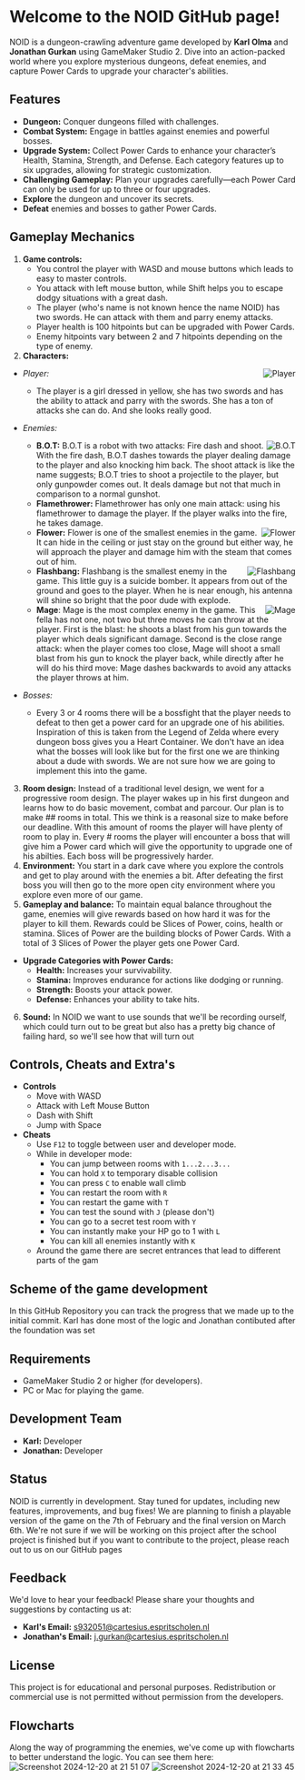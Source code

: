 # Welcome to the NOID GitHub page!

NOID is a dungeon-crawling adventure game developed by **Karl Olma** and **Jonathan Gurkan** using GameMaker Studio 2. Dive into an action-packed world where you explore mysterious dungeons, defeat enemies, and capture Power Cards to upgrade your character's abilities.

## Features

- **Dungeon:** Conquer dungeons filled with challenges.
- **Combat System:** Engage in battles against enemies and powerful bosses.
- **Upgrade System:** Collect Power Cards to enhance your character’s Health, Stamina, Strength, and Defense. Each category features up to six upgrades, allowing for strategic customization.
- **Challenging Gameplay:** Plan your upgrades carefully—each Power Card can only be used for up to three or four upgrades.
- **Explore** the dungeon and uncover its secrets.
- **Defeat** enemies and bosses to gather Power Cards.

## Gameplay Mechanics
1.  **Game controls:**
    - You control the player with WASD and mouse buttons which leads to easy to master controls.
    - You attack with left mouse button, while Shift helps you to escape dodgy situations with a great dash.
    - The player (who's name is not known hence the name NOID) has two swords. He can attack with them and parry enemy attacks.
    - Player health is 100 hitpoints but can be upgraded with Power Cards.
    - Enemy hitpoints vary between 2 and 7 hitpoints depending on the type of enemy.
2.  **Characters:**
- _Player:_ <img src="https://github.com/user-attachments/assets/c50d1de5-3277-466e-b370-c9c044a1755b" alt="Player" align="right">
  - The player is a girl dressed in yellow, she has two swords and has the ability to attack and parry with the swords. She has a ton of attacks she can do. And she looks really good.
- _Enemies:_
    - **B.O.T:** <img src="https://github.com/user-attachments/assets/ca2c8b13-851b-46f4-8716-28a14aaf18f9" alt="B.O.T" align="right">B.O.T is a robot with two attacks: Fire dash and shoot. With the fire dash, B.O.T dashes towards the player dealing damage to the player and also knocking him back. The shoot attack is like the name suggests; B.O.T tries to shoot a projectile to the player, but only gunpowder comes out. It deals damage but not that much in comparison to a normal gunshot.
    - **Flamethrower:** Flamethrower has only one main attack: using his flamethrower to damage the player. If the player walks into the fire, he takes damage.
    - **Flower:** <img src="https://github.com/user-attachments/assets/a4e98dda-0fe4-4101-99d5-1c9c8038a213" alt="Flower" align="right">Flower is one of the smallest enemies in the game. It can hide in the ceiling or just stay on the ground but either way, he will approach the player and damage him with the steam that comes out of him.
    - **Flashbang:** <img src="https://github.com/user-attachments/assets/bd932ed7-8904-4831-aec0-dc4af4ad2e85" alt="Flashbang" align="right">Flashbang is the smallest enemy in the game. This little guy is a suicide bomber. It appears from out of the ground and goes to the player. When he is near enough, his antenna will shine so bright that the poor dude with explode.
    - **Mage**: <img src="https://github.com/user-attachments/assets/6ceaec8e-1fdd-45e4-8d94-e7785ad2a18a" alt="Mage" align="right">Mage is the most complex enemy in the game. This fella has not one, not two but three moves he can throw at the player. First is the blast: he shoots a blast from his gun towards the player which deals significant damage. Second is the close range attack: when the player comes too close, Mage will shoot a small blast from his gun to knock the player back, while directly after he will do his third move: Mage dashes backwards to avoid any attacks the player throws at him.<br>

- _Bosses:_
  - Every 3 or 4 rooms there will be a bossfight that the player needs to defeat to then get a power card for an upgrade one of his abilities. Inspiration of this is taken from the Legend of Zelda where every dungeon boss gives you a Heart Container. We don't have an idea what the bosses will look like but for the first one we are thinking about a dude with swords. We are not sure how we are going to implement this into the game.

3.  **Room design:** Instead of a traditional level design, we went for a progressive room design. The player wakes up in his first dungeon and learns how to do basic movement, combat and parcour. Our plan is to make ## rooms in total. This we think is a reasonal size to make before our deadline. With this amount of rooms the player will have plenty of room to play in. Every # rooms the player will encounter a boss that will give him a Power card which will give the opportunity to upgrade one of his abilties. Each boss will be progressively harder.
4.  **Environment:** You start in a dark cave where you explore the controls and get to play around with the enemies a bit. After defeating the first boss you will then go to the more open city environment where you explore even more of our game.
5.  **Gameplay and balance:** To maintain equal balance throughout the game, enemies will give rewards based on how hard it was for the player to kill them. Rewards could be Slices of Power, coins, health or stamina. Slices of Power are the building blocks of Power Cards. With a total of 3 Slices of Power the player gets one Power Card.

- **Upgrade Categories with Power Cards:**
  - **Health:** Increases your survivability.
  - **Stamina:** Improves endurance for actions like dodging or running.
  - **Strength:** Boosts your attack power.
  - **Defense:** Enhances your ability to take hits.

6. **Sound:** In NOID we want to use sounds that we'll be recording ourself, which could turn out to be great but also has a pretty big chance of failing hard, so we'll see how that will turn out

## Controls, Cheats and Extra's

- **Controls**
  - Move with WASD
  - Attack with Left Mouse Button
  - Dash with Shift
  - Jump with Space
- **Cheats**
    - Use `F12` to toggle between user and developer mode.
    - While in developer mode:
        -  You can jump between rooms with `1...2...3...`
        -  You can hold `X` to temporary disable collision
        -  You can press `C` to enable wall climb
        -  You can restart the room with `R`
        -  You can restart the game with `T`
        -  You can test the sound with `J` (please don't)
        -  You can go to a secret test room with `Y`
        -  You can instantly make your HP go to 1 with `L`
        -  You can kill all enemies instantly with `K`
    - Around the game there are secret entrances that lead to different parts of the gam

## Scheme of the game development

In this GitHub Repository you can track the progress that we made up to the initial commit. Karl has done most of the logic and Jonathan contibuted after the foundation was set

## Requirements

- GameMaker Studio 2 or higher (for developers).
- PC or Mac for playing the game.

## Development Team

- **Karl:** Developer
- **Jonathan:** Developer

## Status

NOID is currently in development. Stay tuned for updates, including new features, improvements, and bug fixes! We are planning to finish a playable version of the game on the 7th of February and the final version on March 6th. We're not sure if we will be working on this project after the school project is finished but if you want to contribute to the project, please reach out to us on our GitHub pages

## Feedback

We'd love to hear your feedback! Please share your thoughts and suggestions by contacting us at:

- **Karl's Email:** s932051@cartesius.espritscholen.nl
- **Jonathan's Email:** j.gurkan@cartesius.espritscholen.nl

## License

This project is for educational and personal purposes. Redistribution or commercial use is not permitted without permission from the developers.

## Flowcharts

Along the way of programming the enemies, we've come up with flowcharts to better understand the logic. You can see them here:
![Screenshot 2024-12-20 at 21 51 07](https://github.com/user-attachments/assets/2bbc6309-7ca7-4238-a183-d9e8c556c1e1)
![Screenshot 2024-12-20 at 21 33 45](https://github.com/user-attachments/assets/b32813ff-1d2f-42e9-9b97-3b1d061160e7)
